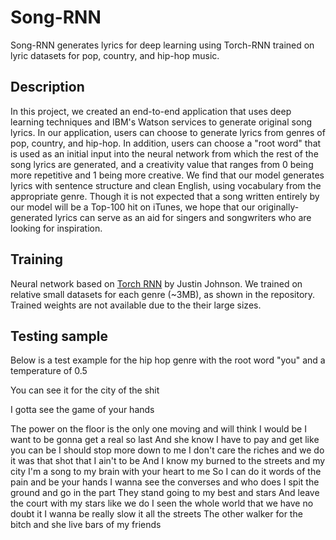 # Song-RNN

Song-RNN generates lyrics for deep learning using Torch-RNN trained on lyric datasets for pop, country, and hip-hop music. 

## Description
In this project, we created an end-to-end application that uses deep learning techniques and IBM's Watson services to generate original song lyrics. In our application, users can choose to generate lyrics from genres of pop, country, and hip-hop. In addition, users can choose a "root word" that is used as an initial input into the neural network from which the rest of the song lyrics are generated, and a creativity value that ranges from 0 being more repetitive and 1 being more creative. We find that our model generates lyrics with sentence structure and clean English, using vocabulary from the appropriate genre. Though it is not expected that a song written entirely by our model will be a Top-100 hit on iTunes, we hope that our originally-generated lyrics can serve as an aid for singers and songwriters who are looking for inspiration.

## Training
Neural network based on [Torch RNN](https://github.com/jcjohnson/torch-rnn) by Justin Johnson. We trained on relative small datasets for each genre (~3MB), as shown in the repository. Trained weights are not available due to the their large sizes. 

## Testing sample
Below is a test example for the hip hop genre with the root word "you" and a temperature of 0.5

You can see it for the city of the shit

I gotta see the game of your hands

The power on the floor is the only one moving and will think I would be
I want to be gonna get a real so last
And she know I have to pay and get like you can be
I should stop more down to me
I don't care the riches and we do it was that shot that I ain't to be
And I know my burned to the streets and my city
I'm a song to my brain with your heart to me
So I can do it words of the pain and be your hands
I wanna see the converses and who does
I spit the ground and go in the part
They stand going to my best and stars
And leave the court with my stars like we do
I seen the whole world that we have no doubt it
I wanna be really slow it all the streets
The other walker for the bitch and she live bars of my friends
